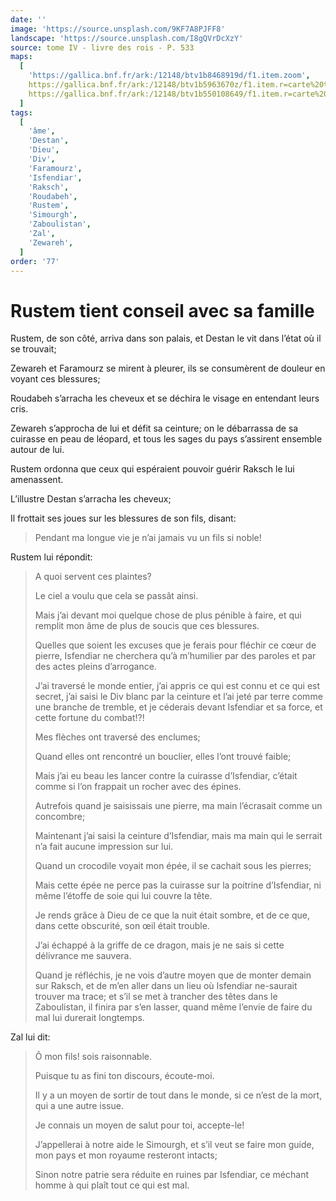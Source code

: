 ```yaml
---
date: ''
image: 'https://source.unsplash.com/9KF7A8PJFF8'
landscape: 'https://source.unsplash.com/I8gQVrDcXzY'
source: tome IV - livre des rois - P. 533
maps:
  [
    'https://gallica.bnf.fr/ark:/12148/btv1b8468919d/f1.item.zoom',
    https://gallica.bnf.fr/ark:/12148/btv1b5963670z/f1.item.r=carte%20touran.zoom,
    https://gallica.bnf.fr/ark:/12148/btv1b550108649/f1.item.r=carte%20touran.zoom,
  ]
tags:
  [
    'âme',
    'Destan',
    'Dieu',
    'Div',
    'Faramourz',
    'Isfendiar',
    'Raksch',
    'Roudabeh',
    'Rustem',
    'Simourgh',
    'Zaboulistan',
    'Zal',
    'Zewareh',
  ]
order: '77'
---
```


# Rustem tient conseil avec sa famille

Rustem, de son côté, arriva dans son palais, et Destan le vit dans l’état où il se trouvait;

Zewareh et Faramourz se mirent à pleurer, ils se consumèrent de douleur en voyant ces blessures;

Roudabeh s’arracha les cheveux et se déchira le visage en entendant leurs cris.

Zewareh s’approcha de lui et défit sa ceinture; on le débarrassa de sa cuirasse en peau de léopard, et tous les sages du pays s’assirent ensemble autour de lui.

Rustem ordonna que ceux qui espéraient pouvoir guérir Raksch le lui amenassent.

L’illustre Destan s’arracha les cheveux;

Il frottait ses joues sur les blessures de son fils, disant:

> Pendant ma longue vie je n’ai jamais vu un fils si noble!

Rustem lui répondit:

> A quoi servent ces plaintes?
>
> Le ciel a voulu que cela se passât ainsi.
>
> Mais j’ai devant moi quelque chose de plus pénible à faire, et qui remplit mon âme de plus de soucis que ces blessures.
>
> Quelles que soient les excuses que je ferais pour fléchir ce cœur de pierre, Isfendiar ne cherchera qu’à m’humilier par des paroles et par des actes pleins d’arrogance.
>
> J’ai traversé le monde entier, j’ai appris ce qui est connu et ce qui est secret, j’ai saisi le Div blanc par la ceinture et l’ai jeté par terre comme une branche de tremble, et je céderais devant Isfendiar et sa force, et cette fortune du combat!?!
>
> Mes flèches ont traversé des enclumes;
>
> Quand elles ont rencontré un bouclier, elles l’ont trouvé faible;
>
> Mais j’ai eu beau les lancer contre la cuirasse d’Isfendiar, c’était comme si l’on frappait un rocher avec des épines.
>
> Autrefois quand je saisissais une pierre, ma main l’écrasait comme un concombre;
>
> Maintenant j’ai saisi la ceinture d’Isfendiar, mais ma main qui le serrait n’a fait aucune impression sur lui.
>
> Quand un crocodile voyait mon épée, il se cachait sous les pierres;
>
> Mais cette épée ne perce pas la cuirasse sur la poitrine d’Isfendiar, ni même l’étoffe de soie qui lui couvre la tête.
>
> Je rends grâce à Dieu de ce que la nuit était sombre, et de ce que, dans cette obscurité, son œil était trouble.
>
> J’ai échappé à la griffe de ce dragon, mais je ne sais si cette délivrance me sauvera.
>
> Quand je réfléchis, je ne vois d’autre moyen que de monter demain sur Raksch, et de m’en aller dans un lieu où Isfendiar ne-saurait trouver ma trace; et s’il se met à trancher des têtes dans le Zaboulistan, il finira par s’en lasser, quand même l’envie de faire du mal lui durerait longtemps.

Zal lui dit:

> Ô mon fils! sois raisonnable.
>
> Puisque tu as fini ton discours, écoute-moi.
>
> Il y a un moyen de sortir de tout dans le monde, si ce n’est de la mort, qui a une autre issue.
>
> Je connais un moyen de salut pour toi, accepte-le!
>
> J’appellerai à notre aide le Simourgh, et s’il veut se faire mon guide, mon pays et mon royaume resteront intacts;
>
> Sinon notre patrie sera réduite en ruines par Isfendiar, ce méchant homme à qui plaît tout ce qui est mal.
